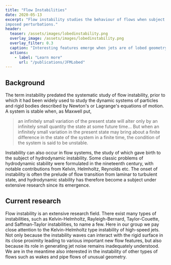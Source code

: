```yaml
---
title: "Flow Instabilities"
date: 2020-05-13
excerpt: "Flow instability studies the behaviour of flows when subject to
imposed perturbations."
header:
  teaser: /assets/images/lobedinstability.png
  overlay_image: /assets/images/lobedinstability.png
  overlay_filter: 0.3
  caption: "Interesting features emerge when jets are of lobed geometry."
  actions:
    - label: "Learn more"
      url: "/publications/JFMLobed"
---
```


## Background
The term instability predated the systematic study of flow instability, prior
to which it had been widely used to study the dynamic systems of particles and
rigid bodies described by Newton's or Lagrange's equations of motion. A system
is stable when, as Maxwell put,
> an infinitely small variation of the present state will alter only by an
> infinitely small quantity the state at some future time... But when an
> infinitely small variation in the present state may bring about a finite
> difference in the state of the system in a finite time, the condition of the
> system is said to be unstable.

Instability can also occur in flow systems, the study of which gave birth to
the subject of hydrodynamic instability. Some classic problems of hydrodynamic
stability were formulated in the nineteenth century, with notable contributions
from Kelvin, Helmholtz, Reynolds etc. The onset of instability is often the
prelude of flow transition from laminar to turbulent state, and hydrodynamic
stability has therefore become a subject under extensive research since its
emergence.

## Current research
Flow instability is an extensive research field. There exist many types of
instabilities, such as Kelvin-Helmholtz, Rayleigh-Bernard, Taylor-Couette, and
Saffman-Taylor instabilities, to name a few. Here in our group we pay close
attention to the Kelvin-Helmholtz type instability of high-speed jets. Not only
because the instability waves can interact with the rigid surface in its close
proximity leading to various important new flow features, but also because its
role in generating jet noise remains inadequately understood. We are in the
meantime also interested in the instability of other types of flows such as
wakes and pipe flows of unusual geometry.
